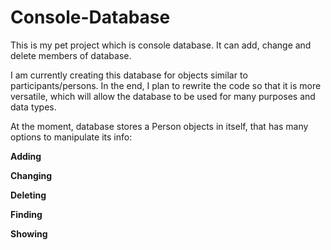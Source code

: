 # Console-Database
This is my pet project which is console database. It can add, change and delete members of database.

I am currently creating this database for objects similar to participants/persons. In the end, I plan to rewrite the code so that it is more versatile, which will allow the database to be used for many purposes and data types.

At the moment, database stores a Person objects in itself, that has many options to manipulate its info:

**Adding**

**Changing**

**Deleting**

**Finding**

**Showing**
